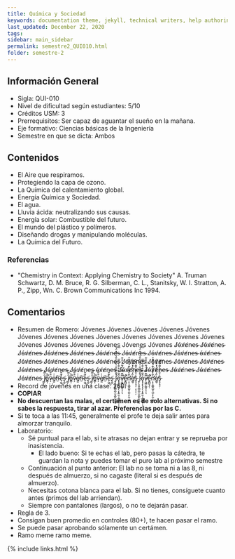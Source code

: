 ```yaml
---
title: Química y Sociedad
keywords: documentation theme, jekyll, technical writers, help authoring tools, hat replacements
last_updated: December 22, 2020
tags:
sidebar: main_sidebar
permalink: semestre2_QUI010.html
folder: semestre-2
---
```


## Información General 

* Sigla: QUI-010
* Nivel de dificultad según estudiantes: 5/10
* Créditos USM: 3
* Prerrequisitos: Ser capaz de aguantar el sueño en la mañana.
* Eje formativo: Ciencias básicas de la Ingeniería 
* Semestre en que se dicta: Ambos

## Contenidos

* El Aire que respiramos.
* Protegiendo la capa de ozono.
* La Química del calentamiento global.
* Energía Química y Sociedad.
* El agua.
* Lluvia ácida: neutralizando sus causas.
* Energía solar: Combustible del futuro.
* El mundo del plástico y polímeros.
* Diseñando drogas y manipulando moléculas.
* La Química del Futuro.

### Referencias

* "Chemistry in Context: Applying Chemistry to Society" A. Truman Schwartz, D. M. Bruce, R. G. Silberman, C. L., Stanitsky, W. I. Stratton, A. P., Zipp, Wn. C. Brown Communications Inc 1994.

## Comentarios 

* Resumen de Romero: Jóvenes Jóvenes Jóvenes Jóvenes Jóvenes Jóvenes Jóvenes Jóvenes Jóvenes Jóvenes Jóvenes Jóvenes Jóvenes Jóvenes Jóvenes Jóvenes Jóvenes Jóvenes Jóvenes J̸ó̴v̸e̸n̵e̶s̴  J̸ó̴v̸e̸n̵e̶s̴ J̸ó̴v̸e̸n̵e̶s̴  J̸ó̴v̸e̸n̵e̶s̴  J̸ó̴v̸e̸n̵e̶s̴ J̸ó̴v̸e̸n̵e̶s̴ J̸ó̴v̸e̸n̵e̶s̴ J̸ó̴v̸e̸n̵e̶s̴ J̸ó̴v̸e̸n̵e̶s̴  ó̴v̸e̸n̵e̶s̴  J̸ó̴v̸e̸n̵e̶s̴ J̸ó̴v̸e̸n̵e̶s̴ J̸ó̴v̸e̸n̵e̶s̴ J̸ó̴v̸e̸n̵e̶s̴ J̸ó̴v̸e̸n̵e̶s̴  J̸ó̴v̸e̸n̵e̶s̴  J̸ó̴v̸e̸n̵e̶s̴ J̸ó̴v̸e̸n̵e̶s̴ J̸ó̴v̸e̸n̵e̶s̴ J̸ó̴v̸e̸n̵e̶s̴ J̸ó̴v̸e̸n̵e̶s̴  ó̴v̸e̸n̵e̶s̴  J̸ó̴v̸e̸n̵e̶s̴ J̸ó̴v̸e̸n̵e̶s̴ J̸ó̴v̸e̸n̵e̶s̴ J̸ó̴v̸e̸n̵e̶s̴ J̸ó̴v̸e̸n̵e̶s̴ J̸̳͕̑̿ͅó̷̳͎̄̀̚ṽ̶͕͋̋e̸̲̯͗̍ṉ̶͝e̵̩͖̓͊̆͜s̵̢̼͘ J̸̳͕̑̿ͅó̷̳͎̄̀̚ṽ̶͕͋̋e̸̲̯͗̍ṉ̶͝e̵̩͖̓͊̆͜s̵̢̼͘ J̸̳͕̑̿ͅó̷̳͎̄̀̚ṽ̶͕͋̋e̸̲̯͗̍ṉ̶͝e̵̩͖̓͊̆͜s̵̢̼͘ J̷̢̨̛͈̯͎̻̣̪̝̫͙̺̙̬̤̼͔͗͒̓͒̎͑̔̅̍̓̐̾͑̈̽̈́̚͠ǫ̷̡̧̢̡̧̖͔̟͍̫̹̩̻͖̥̟́̌̃̏̀͒̇͊̍͗̍̄̅ͅͅv̶̨͖̳̦͇͈̩͎̠̖̅̅͊̿͐̈́͂̈͑̈͒͊̕̚e̷̬̻̺͉̗̩͋̚̚ņ̷̛̝̹̘̳̥̺̥̤̺͕̙̰̣̣͇̀̃̀̽̋̑̀͊́̽̓͌̊͘͘è̸͚̮̏̒̈́̎̓̽̎̉͋ŝ̵̡̘̝̘̠̣͔̠̦̠̦͑̆̾̌̔͌́͂̌͝ J̷̢̨̛͈̯͎̻̣̪̝̫͙̺̙̬̤̼͔͗͒̓͒̎͑̔̅̍̓̐̾͑̈̽̈́̚͠ǫ̷̡̧̢̡̧̖͔̟͍̫̹̩̻͖̥̟́̌̃̏̀͒̇͊̍͗̍̄̅ͅͅv̶̨͖̳̦͇͈̩͎̠̖̅̅͊̿͐̈́͂̈͑̈͒͊̕̚e̷̬̻̺͉̗̩͋̚̚ņ̷̛̝̹̘̳̥̺̥̤̺͕̙̰̣̣͇̀̃̀̽̋̑̀͊́̽̓͌̊͘͘è̸͚̮̏̒̈́̎̓̽̎̉͋ŝ̵̡̘̝̘̠̣͑̆̾̌̔͌́͂̌͝
* Record de jóvenes en una clase: 260.
* **COPIAR**
* **No descuentan las malas, el certamen es de solo alternativas. Si no sabes la respuesta, tirar al azar. Preferencias por las C.**
* Si te toca a las 11:45, generalmente el profe te deja salir antes para almorzar tranquilo.
* Laboratorio:
    * Sé puntual para el lab, si te atrasas no dejan entrar y se reprueba por inasistencia.
        * El lado bueno: Si te echas el lab, pero pasas la cátedra, te guardan la nota y puedes tomar el puro lab al próximo semestre
    * Continuación al punto anterior: El lab no se toma ni a las 8, ni después de almuerzo, si no cagaste (literal si es después de almuerzo).
    * Necesitas cotona blanca para el lab. Si no tienes, consíguete cuanto antes (primos del lab arriendan).
    * Siempre con pantalones (largos), o no te dejarán pasar.
* Regla de 3.
* Consigan buen promedio en controles (80+), te hacen pasar el ramo.
* Se puede pasar aprobando sólamente un certámen.
* Ramo meme ramo meme.

{% include links.html %}
